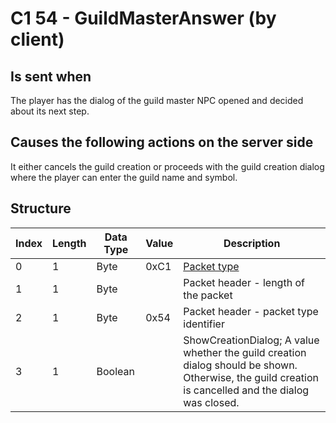 # C1 54 - GuildMasterAnswer (by client)

## Is sent when

The player has the dialog of the guild master NPC opened and decided about its next step.

## Causes the following actions on the server side

It either cancels the guild creation or proceeds with the guild creation dialog where the player can enter the guild name and symbol.

## Structure

| Index | Length | Data Type | Value | Description |
|-------|--------|-----------|-------|-------------|
| 0 | 1 |   Byte   | 0xC1  | [Packet type](PacketTypes.md) |
| 1 | 1 |    Byte   |      | Packet header - length of the packet |
| 2 | 1 |    Byte   | 0x54  | Packet header - packet type identifier |
| 3 | 1 | Boolean |  | ShowCreationDialog; A value whether the guild creation dialog should be shown. Otherwise, the guild creation is cancelled and the dialog was closed. |